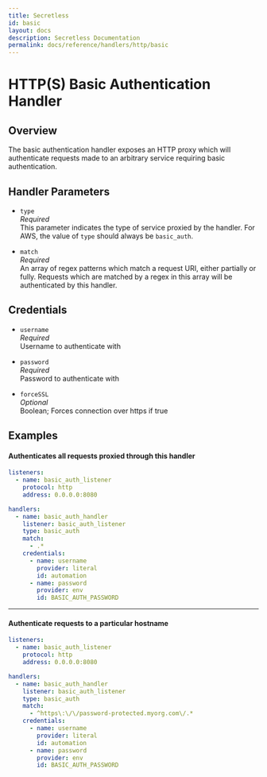 ```yaml
---
title: Secretless
id: basic
layout: docs
description: Secretless Documentation
permalink: docs/reference/handlers/http/basic
---
```


# HTTP(S) Basic Authentication Handler
## Overview
The basic authentication handler exposes an HTTP proxy which will authenticate
requests made to an arbitrary service requiring basic authentication.

## Handler Parameters
- `type`  
_Required_  
This parameter indicates the type of service proxied by the handler. For AWS,
the value of `type` should always be `basic_auth`.  

- `match`  
_Required_  
An array of regex patterns which match a request URI, either partially or fully.
Requests which are matched by a regex in this array will be authenticated by
this handler.  

## Credentials
- `username`  
_Required_  
Username to authenticate with  

- `password`  
_Required_  
Password to authenticate with  

- `forceSSL`  
_Optional_  
Boolean; Forces connection over https if true  

## Examples
#### Authenticates all requests proxied through this handler
``` yaml
listeners:
  - name: basic_auth_listener
    protocol: http
    address: 0.0.0.0:8080

handlers:
  - name: basic_auth_handler
    listener: basic_auth_listener
    type: basic_auth
    match:
      - .*
    credentials:
      - name: username
        provider: literal
        id: automation
      - name: password
        provider: env
        id: BASIC_AUTH_PASSWORD
```
---
#### Authenticate requests to a particular hostname
``` yaml
listeners:
  - name: basic_auth_listener
    protocol: http
    address: 0.0.0.0:8080

handlers:
  - name: basic_auth_handler
    listener: basic_auth_listener
    type: basic_auth
    match:
      - ^https\:\/\/password-protected.myorg.com\/.*
    credentials:
      - name: username
        provider: literal
        id: automation
      - name: password
        provider: env
        id: BASIC_AUTH_PASSWORD
```